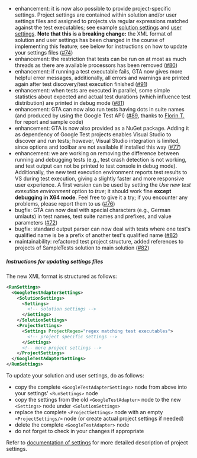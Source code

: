 * enhancement: it is now also possible to provide project-specific settings. Project settings are contained within solution and/or user settings files and assigned to projects via regular expressions matched against the test executables; see example [solution settings](https://github.com/csoltenborn/GoogleTestAdapter/blob/master/SampleTests/SampleTests.gta.runsettings) and [user settings](https://github.com/csoltenborn/GoogleTestAdapter/blob/master/SampleTests/NonDeterministic.runsettings). **Note that this is a breaking change:** the XML format of solution and user settings has been changed in the course of implementing this feature; see below for instructions on how to update your settings files ([#74](https://github.com/csoltenborn/GoogleTestAdapter/issues/74))
* enhancement: the restriction that tests can be run on at most as much threads as there are available processors has been removed ([#80](https://github.com/csoltenborn/GoogleTestAdapter/issues/80))
* enhancement: if running a test executable fails, GTA now gives more helpful error messages, additionally, all errors and warnings are printed again after test discovery/test execution finished ([#91](https://github.com/csoltenborn/GoogleTestAdapter/issues/91))
* enhancement: when tests are executed in parallel, some simple statistics about expected and actual test durations (which influence test distribution) are printed in debug mode ([#81](https://github.com/csoltenborn/GoogleTestAdapter/issues/81))
* enhancement: GTA can now also run tests having dots in suite names (and produced by using the Google Test API) ([#89](https://github.com/csoltenborn/GoogleTestAdapter/issues/89), thanks to [Florin T.](https://github.com/ftrofin) for report and sample code)
* enhancement: GTA is now also provided as a NuGet package. Adding it as dependency of Google Test projects enables Visual Studio to discover and run tests; however, Visual Studio integration is limited, since options and toolbar are not available if installed this way ([#77](https://github.com/csoltenborn/GoogleTestAdapter/issues/77))
* enhancement: we are working on removing the difference between running and debugging tests (e.g., test crash detection is not working, and test output can not be printed to test console in debug mode). Additionally, the new test execution environment reports test results to VS during test execution, giving a slightly faster and more responsive user experience. A first version can be used by setting the *Use new test exexution environment* option to *true*; it should work fine **except debugging in X64 mode**. Feel free to give it a try; if you encounter any problems, please report them to us ([#76](https://github.com/csoltenborn/GoogleTestAdapter/issues/76))
* bugfix: GTA can now deal with special characters (e.g., German umlauts) in test names, test suite names and prefixes, and value parameters ([#72](https://github.com/csoltenborn/GoogleTestAdapter/issues/72))
* bugfix: standard output parser can now deal with tests where one test's qualified name is be a prefix of another test's qualified name ([#82](https://github.com/csoltenborn/GoogleTestAdapter/issues/82))
* maintainability: refactored test project structure, added references to projects of SampleTests solution to main solution ([#82](https://github.com/csoltenborn/GoogleTestAdapter/issues/82))


##### Instructions for updating settings files
The new XML format is structured as follows:

```xml
<RunSettings>
  <GoogleTestAdapterSettings>
    <SolutionSettings>
      <Settings>
        <!-- solution settings -->
      </Settings>
    </SolutionSettings>
    <ProjectSettings>
      <Settings ProjectRegex="regex matching test executables">
        <!-- project specific settings -->
      </Settings>
      <!-- more project settings -->
    </ProjectSettings>
  </GoogleTestAdapterSettings>
</RunSettings>
```

To update your solution and user settings, do as follows:
* copy the complete `<GoogleTestAdapterSettings>` node from above into your settings' `<RunSettings>` node
* copy the settings from the old `<GoogleTestAdapter>` node to the new `<Settings>` node under  `<SolutionSettings>`
* replace the complete `<ProjectSettings>` node with an empty  `<ProjectSettings/>` node (or create actual project settings if needed)
* delete the complete `<GoogleTestAdapter>` node
* do not forget to check in your changes if appropriate

Refer to [documentation of settings](https://github.com/csoltenborn/GoogleTestAdapter#gta_settings) for more detailed description of project settings. 